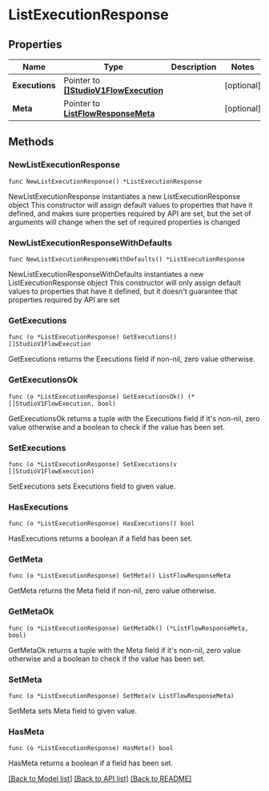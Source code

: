 # ListExecutionResponse

## Properties

Name | Type | Description | Notes
------------ | ------------- | ------------- | -------------
**Executions** | Pointer to [**[]StudioV1FlowExecution**](StudioV1FlowExecution.md) |  | [optional] 
**Meta** | Pointer to [**ListFlowResponseMeta**](ListFlowResponse_meta.md) |  | [optional] 

## Methods

### NewListExecutionResponse

`func NewListExecutionResponse() *ListExecutionResponse`

NewListExecutionResponse instantiates a new ListExecutionResponse object
This constructor will assign default values to properties that have it defined,
and makes sure properties required by API are set, but the set of arguments
will change when the set of required properties is changed

### NewListExecutionResponseWithDefaults

`func NewListExecutionResponseWithDefaults() *ListExecutionResponse`

NewListExecutionResponseWithDefaults instantiates a new ListExecutionResponse object
This constructor will only assign default values to properties that have it defined,
but it doesn't guarantee that properties required by API are set

### GetExecutions

`func (o *ListExecutionResponse) GetExecutions() []StudioV1FlowExecution`

GetExecutions returns the Executions field if non-nil, zero value otherwise.

### GetExecutionsOk

`func (o *ListExecutionResponse) GetExecutionsOk() (*[]StudioV1FlowExecution, bool)`

GetExecutionsOk returns a tuple with the Executions field if it's non-nil, zero value otherwise
and a boolean to check if the value has been set.

### SetExecutions

`func (o *ListExecutionResponse) SetExecutions(v []StudioV1FlowExecution)`

SetExecutions sets Executions field to given value.

### HasExecutions

`func (o *ListExecutionResponse) HasExecutions() bool`

HasExecutions returns a boolean if a field has been set.

### GetMeta

`func (o *ListExecutionResponse) GetMeta() ListFlowResponseMeta`

GetMeta returns the Meta field if non-nil, zero value otherwise.

### GetMetaOk

`func (o *ListExecutionResponse) GetMetaOk() (*ListFlowResponseMeta, bool)`

GetMetaOk returns a tuple with the Meta field if it's non-nil, zero value otherwise
and a boolean to check if the value has been set.

### SetMeta

`func (o *ListExecutionResponse) SetMeta(v ListFlowResponseMeta)`

SetMeta sets Meta field to given value.

### HasMeta

`func (o *ListExecutionResponse) HasMeta() bool`

HasMeta returns a boolean if a field has been set.


[[Back to Model list]](../README.md#documentation-for-models) [[Back to API list]](../README.md#documentation-for-api-endpoints) [[Back to README]](../README.md)


